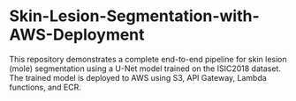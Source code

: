 # Skin-Lesion-Segmentation-with-AWS-Deployment
This repository demonstrates a complete end-to-end pipeline for skin lesion (mole) segmentation using a U-Net model trained on the ISIC2018 dataset. The trained model is deployed to AWS using S3, API Gateway, Lambda functions, and ECR.
